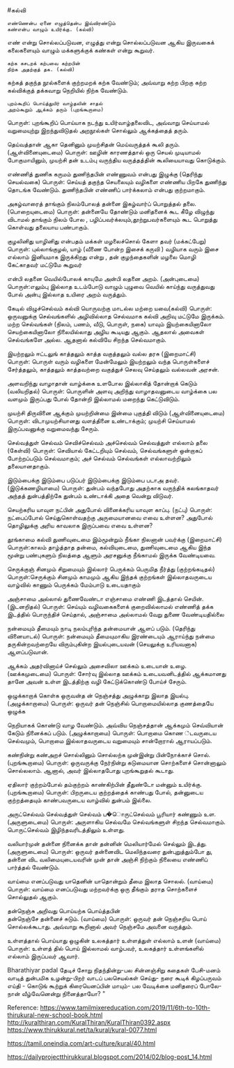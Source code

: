 #கல்வி
```
எண்ணென்ப ஏனை எழுத்தென்ப இவ்விரண்டும்
கண்என்ப வாழும் உயிர்க்கு. (கல்வி)
```

எண் என்று சொல்லப்படுவன, எழுத்து என்று சொல்லப்படுவன ஆகிய இருவகைக் கலைகளையும் வாழும் மக்களுக்குக் கண்கள் என்று கூறுவர்.

```
கற்க கசடறக் கற்பவை கற்றபின்
நிற்க அதற்குத் தக. (கல்வி)
```
கற்கத் தகுந்த நூல்களைக் குற்றமறக் கற்க வேண்டும்; அவ்வாறு கற்ற பிறகு கற்ற கல்விக்குத் தக்கவாறு நெறியில் நிற்க வேண்டும்.

```
புறம்கூறிப் பொய்த்துயிர் வாழ்தலின் சாதல்
அறம்கூறும் ஆக்கம் தரும் (புறங்கூறாமை)
```

பொருள்: புறங்கூறிப் பொய்யாக நடந்து உயிர்வாழ்தலைவிட, அவ்வாறு செய்யாமல் வறுமையுற்று இறந்துவிடுதல் அறநூல்கள் சொல்லும் ஆக்கத்தைத் தரும்.

தெய்வத்தான் ஆகா தெனினும் முயற்சிதன்
மெய்வருத்தக் கூலி தரும். (ஆள்வினையுடைமை)
பொருள்: ஊழின் காரணத்தால் ஒரு செயல் முடியாமல் போகுமாயினும், முயற்சி தன் உடம்பு வருந்திய வருத்தத்தின் கூலியையாவது கொடுக்கும்.

எண்ணித் துணிக கருமம் துணிந்தபின்
எண்ணுவம் என்பது இழுக்கு (தெரிந்து செயல்வகை)
பொருள்: செய்யத் தகுந்த செயலையும் வழிகளை எண்ணிய பிறகே துணிந்து தொடங்க வேண்டும். துணிந்தபின் எண்ணிப் பார்க்கலாம் என்பது குற்றமாகும்.

அகழ்வாரைத் தாங்கும் நிலம்போலத் தன்னை 
இகழ்வார்ப் பொறுத்தல் தலை. (பொறையுடைமை)
பொருள்: தன்னையே தோண்டும்  மனிதனைக் கூட  கீழே  விழுந்து விடாமல் தாங்கும் நிலம் போல , பழிப்பவர்க்லயும்,தூற்றுபவர்களையும் கூட பொறுத்து கொள்வது தலையாய பண்பாகும்.

குழலினிது யாழினிது என்பதம் மக்கள்
மழலைச்சொல் கேளா தவர் (மக்கட்பேறு)
பொருள்: புல்லாங்குழல், யாழ் (வீணை போன்ற இசைக் கருவி ) வழியாக வரும் இசை  எல்லாம் இனியமாக இருக்கிறது என்று , தன் குழந்தைகளின் மழலை மொழி கேட்காதவர்  மட்டுமே கூறுவர்

என்பி லதனை வெயில்போலக் காயுமே
அன்பி லதனை அறம். (அன்புடைமை)
பொருள்:எலும்பு இல்லாத உடம்போடு வாழும் புழுவை வெயில் காய்ந்து வருத்துவது போல் அன்பு இல்லாத உயிரை அறம் வருத்தும்.

கேடில் விழுச்செல்வம் கல்வி யொருவற்கு
மாடல்ல மற்றை யவை(கல்வி)
பொருள்: ஒருவனுக்கு செல்வங்களில் அழிவில்லாத செல்வமாக கல்வி அறிவு மட்டுமே இருக்கம். மற்ற செல்வங்கள் (நிலம், பணம், வீடு, பொருள், நகை) யாவும் இயற்கையினாலோ செயற்கையினாலோ நிலையில்லாது அழிய கூடியது ஆகும். ஆதலால் அவைகள் செல்வங்களே அல்ல. ஆதனால் கல்வியே சிறந்த செல்வமாகும்.

இயற்றலும் ஈட்டலுங் காத்தலும் காத்த
வகுத்தலும் வல்ல தரசு (இறைமாட்சி)	
பொருள்: பொருள் வரும் வழிகளை மேன்மேலும் இயற்றலும் வந்த பொருள்களைச் சேர்த்தலும், காத்தலும் காத்தவற்றை வகுத்துச் செலவு செய்தலும் வல்லவன் அரசன்.

அளவறிந்து வாழாதான் வாழ்க்கை உளபோல
இல்லாகித் தோன்றாக் கெடும் (வலியறிதல்)
பொருள்: பொருளின் அளவு அறிந்து வாழாதவனுடைய வாழ்க்கை பல வளமும் இருப்பது போல் தோன்றி இல்லாமல் மறைந்து கெட்டுவிடும்.

முயற்சி திருவினை ஆக்கும் முயற்றின்மை
இன்மை புகுத்தி விடும் (ஆள்வினையுடைமை)
பொருள்: விடாமுயற்சியானது வளத்தினை உண்டாக்கும்; முயற்சி செய்யாமல் இருப்பவனுக்கு வறுமைவந்து சேரும்.

செல்வத்துள் செல்வம் செவிச்செல்வம் அச்செல்வம்
செல்வத்துள் எல்லாம் தலை (கேள்வி)
பொருள்: செவியால் கேட்டறியும் செல்வம், செல்வங்களுள் ஒன்றாகப் போற்றப்படும் செல்வமாகும்; அச் செல்வம் செல்வங்கள் எல்லாவற்றிலும் தலையானதாகும்.


இடும்பைக்கு இடும்பை படுப்பர் இடும்பைக்கு
இடும்பை படாஅ தவர். (இடுக்கணழியாமை)
பொருள்: துன்பம் வந்தபோது அதற்காக வருந்திக் கலங்காதவர் அந்தத் துன்பத்திற்கே துன்பம் உண்டாக்கி அதை வென்று விடுவர்.

செயற்கரிய யாவுள நட்பின் அதுபோல்
வினைக்கரிய யாவுள காப்பு. (நட்பு) 
பொருள்: நட்பைப்போல் செய்துகொள்வதற்கு அருமையானவை எவை உள்ளன? அதுபோல் தொழிலுக்கு அரிய காவலாக இருப்பவை எவை உள்ளன?

தூங்காமை கல்வி துணிவுடைமை இம்மூன்றும்
நீங்கா நிலனான் பவர்க்கு (இறைமாட்சி)
பொருள்:காலம் தாழ்த்தாத தன்மை, கல்வியுடைமை, துணிவுடைமை ஆகிய இந்த மூன்று பண்புகளும் நிலத்தை ஆளும் அரசனுக்கு நீங்காமல் இருக்க வேண்டியவை.

செருக்குஞ் சினமும் சிறுமையும் இல்லார்
பெருக்கம் பெருமித நீர்த்து (குற்றங்கடிதல்)
பொருள்:செருக்கும் சினமும் காமமும் ஆகிய இந்தக் குற்றங்கள் இல்லாதவருடைய வாழ்வில் காணும் பெருக்கம் மேம்பாடு உடையதாகும்

அஞ்சாமை அல்லால் துணைவேண்டா எஞ்சாமை
எண்ணி இடத்தால் செயின். (இடனறிதல்)
பொருள்: செய்யும் வழிவகைகளைக் குறைவில்லாமல் எண்ணித் தக்க இடத்தில் பொருந்திச் செய்தால், அஞ்சாமை அல்லாமல் வேறு துணை வேண்டியதில்லை

நன்மையும் தீமையும் நாடி நலம்புரிந்த
தன்மையான் ஆளப் படும். (தெரிந்து வினையாடல்)
பொருள்: நன்மையும் தீமையுமாகிய இரண்டையும் ஆராய்ந்து நன்மை தருகின்றவற்றையே விரும்புகின்ற இயல்புடையவன் (செயலுக்கு உரியவனாக) ஆளப்படுவான்.

ஆக்கம் அதர்வினாய்ச் செல்லும் அசைவிலா
ஊக்கம் உடையான் உழை. (ஊக்கமுடைமை)
பொருள்: சோர்வு இல்லாத ஊக்கம் உடையவனிடத்தில் ஆக்கமானது தானே அவன் உள்ள இடத்திற்கு வழி கேட்டுக்கொண்டு போய்ச் சேரும்.

ஒழுக்காறாக் கொள்க ஒருவன்த ன் நெஞ்சத்து
அழுக்காறு இலாத இயல்பு. (அழுக்காறாமை)
பொருள்: ஒருவர் தன் நெஞ்சில் பொறாமையில்லாத குணத்தையே ஒழுக்க

நெறியாகக் கொண்டு வாழ வேண்டும்.
அவ்விய நெஞ்சத்தான் ஆக்கமும் செவ்வியான்
கேடும் நினைக்கப் படும். (அழுக்காறாமை)
பொருள்: பொறாமை கொண ்டவருடைய செல்வமும், பொறாமை இல்லாதவருடைய வறுமையும் சான்றோரால் ஆராயப்படும்.

கண்நின்று கண்அறச் சொல்லினும் சொல்லற்க
முன்இன்று பின்நோக்காச் சொல். (புறங்கூறாமை)
பொருள்: ஒருவருக்கு நேர்நின்று கடுமையான சொற்களைச் சொன்னாலும் சொல்லலாம். ஆனால், அவர் இல்லாதபோது புறங்கூறுதல் கூடாது.

ஏதிலார் குற்றம்போல் தம்குற்றம் காண்கிற்பின்
தீதுண்டோ மன்னும் உயிர்க்கு. (புறங்கூறாமை)
பொருள்: பிறருடைய குற்றத்தைக் காண்பது போல், தன்னுடைய குற்றத்தையும் காண்பவருடைய வாழ்வில் துன்பம் இல்லை.

அருட்செல்வம் செல்வத்துள் செல்வம் ப�ொருட்செல்வம்
பூரியார் கண்ணும் உள. (அருளுடைமை)
பொருள்: அருளாகிய செல்வமே செல்வங்களுள் சிறந்த செல்வமாகும். பொருட்செல்வம் இழிந்தவரிடத்திலும் உள்ளது.

வலியார்முன் தன்னை நினைக்க தான் தன்னின்
மெலியார்மேல் செல்லும் இடத்து. (அருளுடைமை)
பொருள்: ஒருவர் தன்னைவிட மெலிந்தவரை துன்புறுத்தும்போ து, தன்னை விட வலிமையுடையவரின் முன் தான் அஞ்சி நிற்கும் நிலையை எண்ணிப் பார்த்தல் வேண்டும்.

வாய்மை எனப்படுவது யாதெனின் யாதொன்றும்
தீமை இலாத சொலல். (வாய்மை)
பொருள்: வாய்மை எனப்படுவது மற்றவர்க்கு ஒரு தீங்கும் தராத சொற்களைச் சொல்லுதல் ஆகும்.

தன்நெஞ்சு அறிவது பொய்யற்க பொய்த்தபின்   
தன்நெஞ்சே தன்னைச் சுடும். (வாய்மை)
பொருள்: ஒருவர் தன் நெஞ்சறிய பொய் சொல்லக்கூடாது. அவ்வாறு கூறினால் அவர் நெஞ்சமே அவனை வருத்தும்.

உள்ளத்தால் பொய்யாது ஒழுகின் உலகத்தார்
உள்ளத்துள் எல்லாம் உளன் (வாய்மை)
பொருள்: உள்ளத் தில் பொய் இல்லாமல் வாழ்பவர், உலகத்தார் உள்ளங்களில் எல்லாம் இருப்பவர் ஆவார்.

		
 
 
	
				
 
 
 
 











 
 
 
 
Bharathiyar padal
தேடிச் சோறு நிதந்தின்று-பல
சின்னஞ்சிறு கதைகள் பேசி-மனம்
வாடித் துன்பமிக உழன்று-பிறர்
வாடப் பலசெயல்கள் செய்து- நரை
கூடிக் கிழப்பருவம் எய்தி - கொடுங்
கூற்றுக் கிரையெனப்பின் மாயும்- பல
வேடிக்கை மனிதரைப் போலே-நான்
வீழ்வேனென்று நினைத்தாயோ? "
 
 
 
 


Reference:
https://www.tamilmixereducation.com/2019/11/6th-to-10th-thirukural-new-school-book.html
http://kuralthiran.com/KuralThiran/KuralThiran0392.aspx
https://www.thirukkural.net/ta/kural/kural-0077.html

https://tamil.oneindia.com/art-culture/kural/40.html

https://dailyprojectthirukkural.blogspot.com/2014/02/blog-post_14.html
